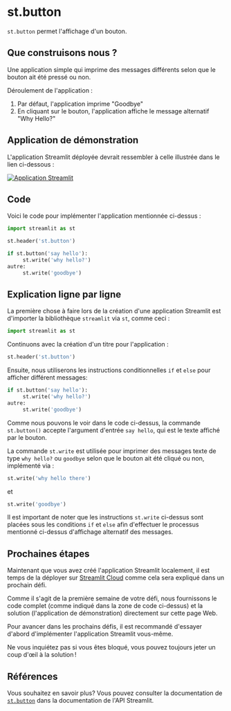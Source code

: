 # st.button

`st.button` permet l'affichage d'un bouton.

## Que construisons nous ?

Une application simple qui imprime des messages différents selon que le bouton ait été pressé ou non.

Déroulement de l'application :

1. Par défaut, l'application imprime "Goodbye"
2. En cliquant sur le bouton, l'application affiche le message alternatif "Why Hello?"

## Application de démonstration

L'application Streamlit déployée devrait ressembler à celle illustrée dans le lien ci-dessous :

[![Application Streamlit](https://static.streamlit.io/badges/streamlit_badge_black_white.svg)](https://share.streamlit.io/dataprofessor/st.button/)

## Code

Voici le code pour implémenter l'application mentionnée ci-dessus :

```python
import streamlit as st

st.header('st.button')

if st.button('say hello'):
     st.write('why hello?')
autre:
     st.write('goodbye')
```

## Explication ligne par ligne

La première chose à faire lors de la création d'une application Streamlit est d'importer la bibliothèque `streamlit` via `st`, comme ceci :

```python
import streamlit as st
```

Continuons avec la création d'un titre pour l'application :

```python
st.header('st.button')
```

Ensuite, nous utiliserons les instructions conditionnelles `if` et `else` pour afficher différent messages:

```python
if st.button('say hello'):
     st.write('why hello?')
autre:
     st.write('goodbye')
```

Comme nous pouvons le voir dans le code ci-dessus, la commande `st.button()` accepte l'argument d'entrée `say hello`, qui est le texte affiché par le bouton.

La commande `st.write` est utilisée pour imprimer des messages texte de type `why hello?` ou `goodbye` selon que le bouton ait été cliqué ou non, implémenté via :


```python
st.write('why hello there')
```

et

```python
st.write('goodbye')
```

Il est important de noter que les instructions `st.write` ci-dessus sont placées sous les conditions `if` et `else` afin d'effectuer le processus mentionné ci-dessus d'affichage alternatif des messages.

## Prochaines étapes

Maintenant que vous avez créé l'application Streamlit localement, il est temps de la déployer sur [Streamlit Cloud](https://streamlit.io/cloud) comme cela sera expliqué dans un prochain défi.

Comme il s'agit de la première semaine de votre défi, nous fournissons le code complet (comme indiqué dans la zone de code ci-dessus) et la solution (l'application de démonstration) directement sur cette page Web.

Pour avancer dans les prochains défis, il est recommandé d'essayer d'abord d'implémenter l'application Streamlit vous-même.

Ne vous inquiétez pas si vous êtes bloqué, vous pouvez toujours jeter un coup d'œil à la solution !

## Références

Vous souhaitez en savoir plus? Vous pouvez consulter la documentation de [`st.button`](https://docs.streamlit.io/library/api-reference/widgets/st.button) dans la documentation de l'API Streamlit.